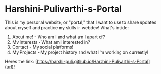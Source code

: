 # Harshini-Pulivarthi-s-Portal
This is my personal website, or "portal," that I want to use to share updates about myself and practice my skills in webdev!
What's inside:
1. About me! - Who am I and what am I apart of?
2. My Interests - What am I interested in?
3. Contact - My social platforms!
4. My Projects - My project history and what I'm working on currently!

Heres the link: [https://harshi-puli.github.io/Harshini-Pulivarthi-s-Portal](url)!
